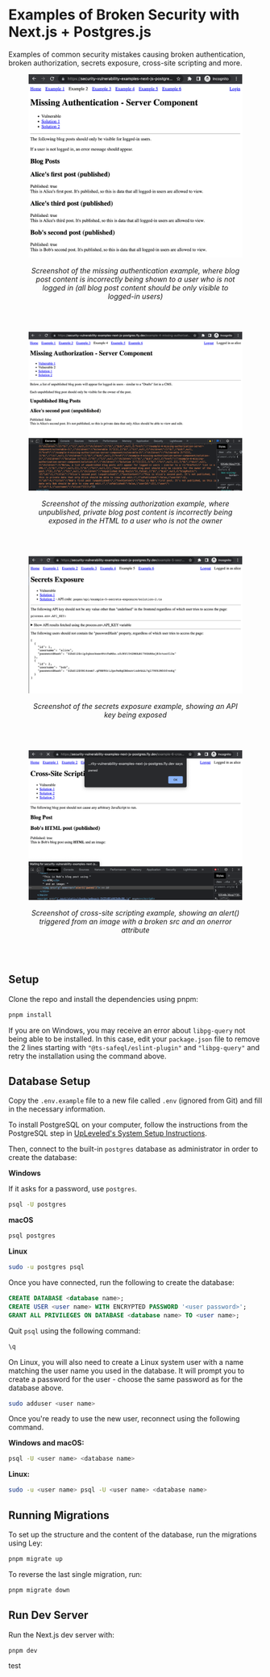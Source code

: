 # Examples of Broken Security with Next.js + Postgres.js

Examples of common security mistakes causing broken authentication, broken authorization, secrets exposure, cross-site scripting and more.

<figure>
  <img src="2-missing-authentication.png" alt="" />
  <figcaption><p align="center"><em>Screenshot of the missing authentication example, where blog post content is incorrectly being shown to a user who is not logged in (all blog post content should be only visible to logged-in users)</em></p></figcaption>
</figure>

<br /><br />

<figure>
  <img src="4-missing-authorization.png" alt="" />
  <figcaption><p align="center"><em>Screenshot of the missing authorization example, where unpublished, private blog post content is incorrectly being exposed in the HTML to a user who is not the owner</em></p></figcaption>
</figure>

<br /><br />

<figure>
  <img src="5-secrets-exposure.png" alt="" />
  <figcaption><p align="center"><em>Screenshot of the secrets exposure example, showing an API key being exposed</em></p></figcaption>
</figure>

<br /><br />

<figure>
  <img src="6-cross-site-scripting.png" alt="" />
  <figcaption><p align="center"><em>Screenshot of cross-site scripting example, showing an alert() triggered from an image with a broken src and an onerror attribute</em></p></figcaption>
</figure>

<br /><br />

## Setup

Clone the repo and install the dependencies using pnpm:

```bash
pnpm install
```

If you are on Windows, you may receive an error about `libpg-query` not being able to be installed. In this case, edit your `package.json` file to remove the 2 lines starting with `"@ts-safeql/eslint-plugin"` and `"libpg-query"` and retry the installation using the command above.

## Database Setup

Copy the `.env.example` file to a new file called `.env` (ignored from Git) and fill in the necessary information.

To install PostgreSQL on your computer, follow the instructions from the PostgreSQL step in [UpLeveled's System Setup Instructions](https://github.com/upleveled/system-setup/blob/master/readme.md).

Then, connect to the built-in `postgres` database as administrator in order to create the database:

**Windows**

If it asks for a password, use `postgres`.

```bash
psql -U postgres
```

**macOS**

```bash
psql postgres
```

**Linux**

```bash
sudo -u postgres psql
```

Once you have connected, run the following to create the database:

```sql
CREATE DATABASE <database name>;
CREATE USER <user name> WITH ENCRYPTED PASSWORD '<user password>';
GRANT ALL PRIVILEGES ON DATABASE <database name> TO <user name>;
```

Quit `psql` using the following command:

```bash
\q
```

On Linux, you will also need to create a Linux system user with a name matching the user name you used in the database. It will prompt you to create a password for the user - choose the same password as for the database above.

```bash
sudo adduser <user name>
```

Once you're ready to use the new user, reconnect using the following command.

**Windows and macOS:**

```bash
psql -U <user name> <database name>
```

**Linux:**

```bash
sudo -u <user name> psql -U <user name> <database name>
```

## Running Migrations

To set up the structure and the content of the database, run the migrations using Ley:

```bash
pnpm migrate up
```

To reverse the last single migration, run:

```bash
pnpm migrate down
```

## Run Dev Server

Run the Next.js dev server with:

```bash
pnpm dev
```

test
